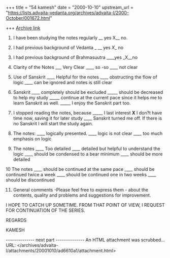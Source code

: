 +++
title = "54 kamesh"
date = "2000-10-10"
upstream_url = "https://lists.advaita-vedanta.org/archives/advaita-l/2000-October/001672.html"

+++
[Archive link](https://lists.advaita-vedanta.org/archives/advaita-l/2000-October/001672.html)

1. I have been studying the notes regularly  __ yes   X__ no.

2. I had previous background of Vedanta _   __ yes _X__ no

3. I had previous background of Brahmasuutra ____yes _X__no

4. Clarity of the Notes ___ Very Clear
                                 ____ so -so
                                 ____ not clear

5. Use of Sanskrit      ____ Helpful for the notes
                                 ____  obstructing the flow of logic
                                 ____ can be ignored and notes is still
clear

6. Sanskrit                    ____ completely should be excluded
                               _____ should be decreased to help my study
                               _____   continue at the current pace since
                                         it helps me to learn Sanskrit as
well.
                              _____ I enjoy the Sanskrit part too.
7. I stopped reading the notes, because
                 _____ I last interest
                 __X__  I don?t have time now, saving it for later study
                 ____  Sanskrit turned me off.  If there is no Sanskrit I
will
start
the study again.

8. The notes:           ____ logically presented.
                                 ____ logic is not clear
                                 ____ too much emphasis on logic

9.  The notes   ____ Too detailed
                 ____ detailed but helpful to understand the logic
                 ____ should be condensed to a bear minimum
                 ____ should be more detailed

10 The notes            ____ should be continued at the same pace
                         ____ should be continued twice a week
                         ____ should be continued one in two weeks
                         ____ should be discontinued

11. General comments -Please feel free to express them -  about the
contents, quality and problems and suggestions for improvement.

I HOPE TO CATCH UP SOMETIME. FROM THAT POINT OF VIEW, I  REQUEST FOR CONTINUATION OF THE SERIES.

REGARDS

KAMESH 





-------------- next part --------------
An HTML attachment was scrubbed...
URL: </archives/advaita-l/attachments/20001010/ad6610a1/attachment.html>
